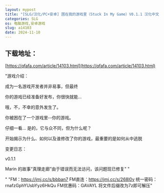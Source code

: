 ```yaml
---
layout: mypost
title: "[SLG/汉化/PC+安卓] 困在我的游戏里（Stuck In My Game）V0.1.1 汉化中文 [600MB/FM-OD直连]"
categories: SLG
os: 电脑游戏,安卓游戏
slug: a14103
date: 2024-11-10
---
```


## 下载地址：

[https://qfafa.com/article/14103.html](https://qfafa.com/article/14103.html)

"游戏介绍：

成为一名游戏开发者并非易事，但最终

你的游戏已经准备好发布，你很快就能...

哦，不，不幸的意外发生了。

你被困在了一个游戏里--你的游戏。

仔细一看... 是的，它与众不同，但为什么呢？

开始揭示为什么、如何以及谁修改了你的游戏，最重要的是如何从中逃脱

变更日志：

v0.1.1

Marin 的故事“真理走廊”由于错误而无法访问，该问题现已修复"
"

"
"FM：https://jmj.cc/s/bbban7
FM直连：https://jmj.cc/s/268l0v
统一密码：rnafzGphYUsbYyz6HkQu
FM优惠码：GAVAYL
将文件后缀改为7z即可解压"